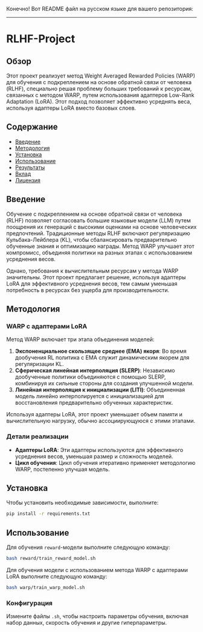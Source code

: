 Конечно! Вот README файл на русском языке для вашего репозитория:

---

# RLHF-Project

## Обзор

Этот проект реализует метод Weight Averaged Rewarded Policies (WARP) для обучения с подкреплением на основе обратной связи от человека (RLHF), специально решая проблему больших требований к ресурсам, связанных с методом WARP, путем использования адаптеров Low-Rank Adaptation (LoRA). Этот подход позволяет эффективно усреднять веса, используя адаптеры LoRA вместо базовых слоев.

## Содержание

- [Введение](#введение)
- [Методология](#методология)
- [Установка](#установка)
- [Использование](#использование)
- [Результаты](#результаты)
- [Вклад](#вклад)
- [Лицензия](#лицензия)

## Введение

Обучение с подкреплением на основе обратной связи от человека (RLHF) позволяет согласовать большие языковые модели (LLM) путем поощрения их генераций с высокими оценками на основе человеческих предпочтений. Традиционные методы RLHF включают регуляризацию Кульбака-Лейблера (KL), чтобы сбалансировать предварительно обученные знания и оптимизацию награды. Метод WARP улучшает этот компромисс, объединяя политики на разных этапах с использованием усреднения весов.

Однако, требования к вычислительным ресурсам у метода WARP значительны. Этот проект предлагает решение, используя адаптеры LoRA для эффективного усреднения весов, тем самым уменьшая потребность в ресурсах без ущерба для производительности.

## Методология

### WARP с адаптерами LoRA

Метод WARP включает три этапа объединения моделей:
1. **Экспоненциальное скользящее среднее (EMA) якоря**: Во время дообучения RL политика с EMA служит динамическим якорем для регуляризации KL.
2. **Сферическая линейная интерполяция (SLERP)**: Независимо дообученные политики объединяются с помощью SLERP, комбинируя их сильные стороны для создания улучшенной модели.
3. **Линейная интерполяция к инициализации (LITI)**: Объединенная модель линейно интерполируется с инициализацией для восстановления предварительно обученных характеристик.

Используя адаптеры LoRA, этот проект уменьшает объем памяти и вычислительную нагрузку, обычно ассоциирующуюся с этими этапами.

### Детали реализации

- **Адаптеры LoRA**: Эти адаптеры используются для эффективного усреднения весов, уменьшая размер и сложность моделей.
- **Цикл обучения**: Цикл обучения итеративно применяет методологию WARP, постепенно улучшая модель.

## Установка

Чтобы установить необходимые зависимости, выполните:

```bash
pip install -r requirements.txt
```

## Использование

Для обучения `reward`-модели выполните следующую команду:

```bash
bash reward/train_reward_model.sh
```

Для обучения модели с использованием метода WARP с адаптерами LoRA выполните следующую команду:


```bash
bash warp/train_warp_model.sh
```

### Конфигурация

Измените файлы `.sh`, чтобы настроить параметры обучения, включая набор данных, скорость обучения и другие гиперпараметры.
